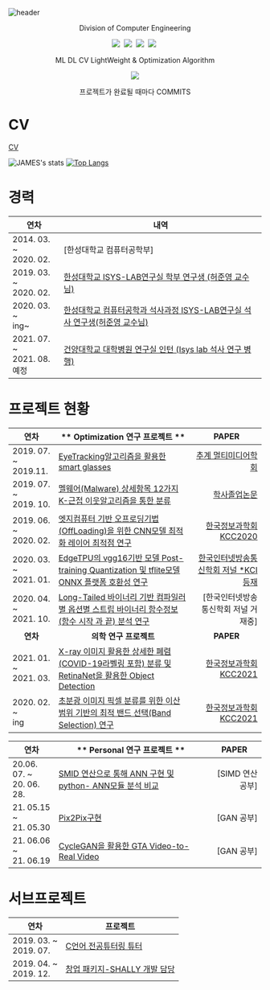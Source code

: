 ![header](https://capsule-render.vercel.app/api?type=waving&color=auto&height=300&width="3000"&section=header&text=Duhyeuk%20Chang&fontSize=90&animation=fadeIn&fontAlignY=38&desc=Profile%20CV%20&descAlignY=51&descAlign=62)
<p align='center'> Division of Computer Engineering </p>
 
 <p align="center">
  <img src="https://img.shields.io/badge/Python-3766AB?style=flat-square&logo=Python&logoColor=white"/></a>&nbsp  
  <img src="https://img.shields.io/badge/Jupyter-F37626?style=flat-square&logo=jupyter&logoColor=white"/></a>&nbsp 
  <img src="https://img.shields.io/badge/C/C++-4479A1?style=flat-square&logo=C/c++&logoColor=white"/></a>&nbsp 
  <img src="https://img.shields.io/badge/HTML-2C2255?style=flat-square&logo=HTML&logoColor=white"/></a>&nbsp </p>
<p align='center'> ML DL CV LightWeight & Optimization Algorithm </p>
<p align='center'>
  <a href="https://github.com/kyechan99/capsule-render/labels/Idea">
    <img src="https://img.shields.io/badge/IDEA%20ISSUE%20-%23F7DF1E.svg?&style=for-the-badge&&logoColor=white"/>
  </a>
  <p align='center'> 프로젝트가 완료될 때마다  COMMITS </p>
</p>

# CV
<a href="https://drive.google.com/file/d/1vEpvAswI7v8M56rOgQ3i7VlVsyPGGRJ9/view?usp=sharing">CV</a>


![JAMES's stats](https://github-readme-stats.vercel.app/api?username=justin95214&show_icons=true&theme=radical)
[![Top Langs](https://github-readme-stats.vercel.app/api/top-langs/?username=justin95214&layout=compact)](https://github.com/anuraghazra/github-readme-stats)


# 경력
|  <center> **연차** </center> |  <center> **내역** </center> |
|:----------|:----------|
|2014. 03. ~<br>2020. 02. |  [한성대학교 컴퓨터공학부]|
|2019. 03. ~<br>2020. 02. |  [한성대학교 ISYS-LAB연구실 학부 연구생 (허준영 교수님)](https://isyslab.github.io/)  |
|2020. 03. ~<br>ing~ |  [한성대학교 컴퓨터공학과 석사과정 ISYS-LAB연구실 석사 연구생(허준영 교수님)](https://jyheo.github.io/)  |
|2021. 07. ~<br>2021. 08.예정 |  [건양대학교 대학병원 연구실 인턴 (Isys lab 석사 연구 병행)]()  |


# 프로젝트 현황

|  <center> **연차** </center> |  <center> ** Optimization 연구 프로젝트 ** </center> |  <center> **PAPER** </center> |
|:----------|:----------|----------:|
|2019. 07. ~<br>2019.11. |  [EyeTracking알고리즘을 활용한 smart glasses](https://github.com/justin95214/Eyetracking_SmartGlass) |[추계 멀티미디어학회](https://github.com/justin95214/Eyetracking_SmartGlass/tree/master/%EB%85%BC%EB%AC%B8%2C%20%ED%8F%AC%EC%8A%A4%ED%84%B0%2C%20%ED%8C%9C%ED%94%8C%EB%A0%9B%2C%20%EB%B3%B4%EA%B3%A0%EC%84%9C) |
|2019. 07. ~<br>2019. 10. |  [멜웨어(Malware) 상세항목 12가지 K-근접 이웃알고리즘을 통한 분류](https://github.com/justin95214/Malware_detection)  | [학사졸업논문](https://github.com/justin95214/Malware_detection/blob/master/1491031%EC%A1%B8%EC%97%85%EB%85%BC%EB%AC%B8.pdf) |
|2019. 06. ~<br>2020. 02. |  [엣지컴퓨터 기반 오프로딩기법(OffLoading)을 위한 CNN모델 최적화 레이어 최적점 연구](https://github.com/justin95214/EgeTPU-GPU-Coral-Accelerator)  |[한국정보과학회 KCC2020](https://www.dbpia.co.kr/Journal/articleDetail?nodeId=NODE09874644) |
|2020. 03. ~<br>2021. 01. |  [EdgeTPU의 vgg16기반 모델 Post-training Quantization 및 tflite모델 ONNX 플랫폼 호환성 연구](https://github.com/justin95214/ONNX-Convert)  |[한국인터넷방송통신학회 저널 *KCI등재](https://www.earticle.net/Article/A391000) |
|2020. 04. ~<br>2021. 10. |  [Long-Tailed 바이너리 기반 컴파일러별 옵션별 스트립 바이너리 함수정보(함수 시작 과 끝) 분석 연구](https://github.com/justin95214/Extraction-Function-Info-Stripped-Binaries-using-BiRNN)  |[한국인터넷방송통신학회 저널 거재중] |
|<center> **연차** </center> |  <center> **의학 연구 프로젝트** </center> |  <center> **PAPER** </center> |
|2021. 01. ~<br>2021. 03. |  [X-ray 이미지 활용한 상세한 폐렴(COVID-19라벨링 포함) 분류 및 RetinaNet을 활용한 Object Detection](https://github.com/justin95214/Eagle-Eye-Pneumonia-Detection)  |[한국정보과학회 KCC2021](https://www.kiise.or.kr/conference/kcc/2021/)|
|2020. 02. ~<br>ing       |  [초분광 이미지 픽셀 분류를 위한 이산 범위 기반의 최적 밴드 선택(Band Selection) 연구](https://github.com/justin95214/HyperSpectral-Image-Band-Selection-Algorithm)  |[한국정보과학회 KCC2021](https://www.kiise.or.kr/conference/kcc/2021/)|


|  <center> **연차** </center> |  <center> ** Personal 연구 프로젝트 ** </center> |  <center> **PAPER** </center> |
|:----------|:----------|----------:|
|20.06. 07. ~<br>20. 06. 28. |  [SMID 연산으로 통해 ANN 구현 및 python- ANN모듈 분석 비교](https://github.com/justin95214/Intel-SIMD)  |[SIMD 연산 공부]|
|21. 05.15 ~<br>21. 05.30      |  [Pix2Pix구현](https://github.com/justin95214/Pix2Pix)  |[GAN 공부]|
|21. 06.06 ~<br>21. 06.19      |  [CycleGAN을 활용한 GTA Video-to-Real Video](https://github.com/justin95214/CycleGAN-GTA-to-Real-Image)  |[GAN 공부]|



# 서브프로젝트 
|  <center> **연차** </center> |  <center> **프로젝트** </center> |
|:----------|:----------|
|2019. 03. ~<br>2019. 07. |  [C언어 전공튜터링 튜터](https://github.com/justin95214/justin95214/blob/main/img/%ED%8A%9C%ED%84%B0%EB%A7%81.png)  |
|2019. 04. ~<br>2019. 12. |  [창업 패키지-SHALLY 개발 담당](https://github.com/justin95214/HTML-PHP-manager-homepage)  |


